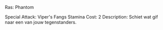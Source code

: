 Ras: Phantom

Special Attack: Viper's Fangs
	Stamina Cost: 2
	Description: Schiet wat gif naar een van jouw tegenstanders. 
